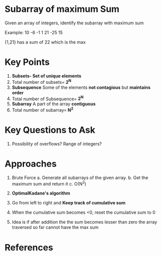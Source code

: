 Subarray of maximum Sum
===========================================================================
Given an array of integers, identify the subarray with maximum sum

Example: 10 -6 -1 1 21 -25 15

{1,21} has a sum of 22 which is the max


Key Points
====================

1. <b> Subsets- Set of unique elements</b>
  1. Total number of subsets=<b> 2<sup>N</sup></b>
1. <b> Subsequence</b> Some of the elements <b> not contagious</b> but <b>maintains order</b>
  1. Total number of Subsequence=<b> 2<sup>N</sup></b>
1. <b> Subarray</b> A part of the array <b>contiguous</b>
  1. Total number of subarray=<b> N<sup>2</sup></b>



Key Questions to Ask
====================
1. Possibility of overflows? Range of integers?

Approaches
====================

1. Brute Force
	a. Generate all subarrays of the given array. 
	b. Get the maximum sum and return it
	c. O(N<sup>2</sup>)
	

2. <b>Optimal</b><b>Kadane's algorithm </b>
  2. Go from left to right and <b>Keep track of cumulative sum</b>
  2. When the cumulative sum becomes <0, reset the cumulative sum to 0
  2. Idea is if after addition the the sum becomes lesser than zero the array traversed so far cannot have the max sum


References
====================

